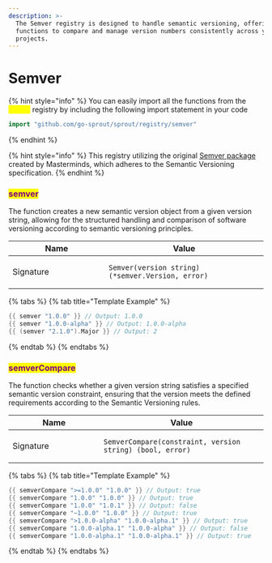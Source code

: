 ```yaml
---
description: >-
  The Semver registry is designed to handle semantic versioning, offering
  functions to compare and manage version numbers consistently across your
  projects.
---
```


# Semver

{% hint style="info" %}
You can easily import all the functions from the <mark style="color:yellow;">`semver`</mark> registry by including the following import statement in your code

```go
import "github.com/go-sprout/sprout/registry/semver"
```
{% endhint %}

{% hint style="info" %}
This registry utilizing the original [Semver package](https://github.com/Masterminds/semver) created by Masterminds, which adheres to the Semantic Versioning specification.
{% endhint %}

### <mark style="color:purple;">semver</mark>

The function creates a new semantic version object from a given version string, allowing for the structured handling and comparison of software versioning according to semantic versioning principles.

<table data-header-hidden><thead><tr><th width="174">Name</th><th>Value</th></tr></thead><tbody><tr><td>Signature</td><td><pre class="language-go"><code class="lang-go">Semver(version string) (*semver.Version, error)
</code></pre></td></tr></tbody></table>

{% tabs %}
{% tab title="Template Example" %}
```go
{{ semver "1.0.0" }} // Output: 1.0.0
{{ semver "1.0.0-alpha" }} // Output: 1.0.0-alpha
{{ (semver "2.1.0").Major }} // Output: 2
```
{% endtab %}
{% endtabs %}

### <mark style="color:purple;">semverCompare</mark>

The function checks whether a given version string satisfies a specified semantic version constraint, ensuring that the version meets the defined requirements according to the Semantic Versioning rules.

<table data-header-hidden><thead><tr><th width="164">Name</th><th>Value</th></tr></thead><tbody><tr><td>Signature</td><td><pre class="language-go"><code class="lang-go">SemverCompare(constraint, version string) (bool, error)
</code></pre></td></tr></tbody></table>

{% tabs %}
{% tab title="Template Example" %}
```go
{{ semverCompare ">=1.0.0" "1.0.0" }} // Output: true
{{ semverCompare "1.0.0" "1.0.0" }} // Output: true
{{ semverCompare "1.0.0" "1.0.1" }} // Output: false
{{ semverCompare "~1.0.0" "1.0.0" }} // Output: true
{{ semverCompare ">1.0.0-alpha" "1.0.0-alpha.1" }} // Output: true
{{ semverCompare "1.0.0-alpha.1" "1.0.0-alpha" }} // Output: false
{{ semverCompare "1.0.0-alpha.1" "1.0.0-alpha.1" }} // Output: true
```
{% endtab %}
{% endtabs %}
